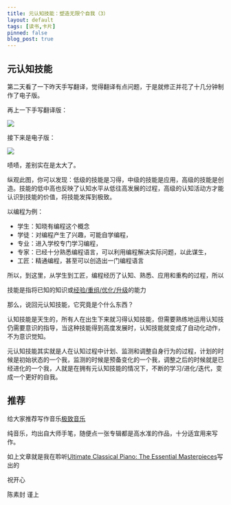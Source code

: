 ```yaml
---
title: 元认知技能：塑造无限个自我（3）
layout: default
tags: [读书,卡片]
pinned: false
blog_post: true
---
```





## 元认知技能

第二天看了一下昨天手写翻译，觉得翻译有点问题，于是就修正并花了十几分钟制作了电子版。

再上一下手写翻译版：

![](http://openmindclub.qiniudn.com/cnfeat/image/SkillHierarchyCn.jpg?imageMogr2/thumbnail/600x)

接下来是电子版：

![](http://openmindclub.qiniudn.com/cnfeat/image/SkillHierarchyZh.jpg?imageMogr2/thumbnail/600x)


啧啧，差别实在是太大了。

纵观此图，你可以发现：低级的技能是习得，中级的技能是应用，高级的技能是创造。技能的低中高也反映了认知水平从低往高发展的过程，高级的认知活动方才能认识到技能的价值，将技能发挥到极致。


以编程为例：

- 学生：知晓有编程这个概念
- 学徒：对编程产生了兴趣，可能自学编程，
- 专业：进入学校专门学习编程，
- 专家：已经十分熟悉编程语言，可以利用编程解决实际问题，以此谋生，
- 工匠：精通编程，甚至可以创造出一门编程语言

所以，到这里，从学生到工匠，编程经历了认知、熟悉、应用和重构的过程，所以

技能是指将已知的知识或[经验/重组/优化/升级](http://www.slideshare.net/igorkokcharov/kokcharov-skillpyramid2015)的能力

那么，说回元认知技能，它究竟是个什么东西？

认知技能是天生的，所有人在出生下来就习得认知技能，但需要熟练地运用认知技仍需要意识的指导，当这种技能得到高度发展时，认知技能就变成了自动化动作，不为意识觉知。

元认知技能其实就是人在认知过程中计划、监测和调整自身行为的过程，计划的时候是初始状态的一个我，监测的时候是预备变化的一个我，调整之后的时候就是已经进化的一个我，人就是在拥有元认知技能的情况下，不断的学习/进化/迭代，变成一个更好的自我。

## 推荐

给大家推荐写作音乐[极致音乐](http://www.xiami.com/search/album/?spm=a1z1s.3521865.23309985.3.eDI0b6&key=The+Essential+Masterpieces)

纯音乐，均出自大师手笔，随便点一张专辑都是高水准的作品，十分适宜用来写作。

如上文章就是我在聆听[Ultimate Classical Piano: The Essential Masterpieces](http://www.xiami.com/album/404287?spm=a1z1s.3521873.23310065.1.npi7gM)写出的


祝开心

陈素封 谨上


